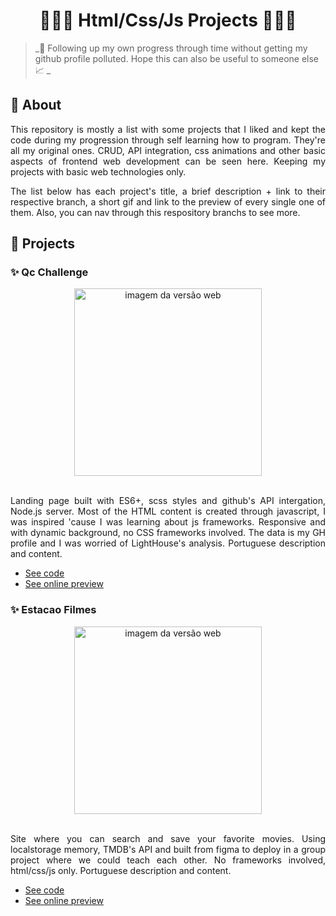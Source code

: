 # <h1 align="center">👩🏻‍💻 Html/Css/Js Projects 👩🏻‍💻</h1>

> _🔧 Following up my own progress through time without getting my github profile polluted. Hope this can also be useful to someone else 📈 _

## :pushpin: About

<p align="justify">
This repository is mostly a list with some projects that I liked and kept the code during my progression through self learning how to program. They're all my original ones. CRUD, API integration, css animations and other basic aspects of frontend web development can be seen here. Keeping my projects with basic web technologies only.
</p>

<p align="justify">
The list below has each project's title, a brief description + link to their respective branch, a short gif and link to the preview of every single one of them. Also, you can nav through this respository branchs to see more.
</p>


## 📜 Projects

### ✨ Qc Challenge
<div align="center">
<img src="https://user-images.githubusercontent.com/66320795/121815024-85d66a80-cc4a-11eb-90dd-d66aeb1ced46.gif" height="300px" alt="imagem da versão web">
</div>
<br>
<p align="justify">
Landing page built with ES6+, scss styles and github's API intergation, Node.js server. Most of the HTML content is created through javascript, I was inspired 'cause I was learning about js frameworks. Responsive and with dynamic background, no CSS frameworks involved. The data is my GH profile and I was worried of LightHouse's analysis. Portuguese description and content.
</p>

- [See code](https://github.com/marianasmmattos/html-css-js-projects/tree/qc-challenge)
- [See online preview](https://qc-challenge.herokuapp.com/)

### ✨ Estacao Filmes
<div align="center">
<img src="https://user-images.githubusercontent.com/66320795/121816701-7e678f00-cc53-11eb-97d1-418ebc166f3e.gif" height="300px" alt="imagem da versão web">
</div>
<br>
<p align="justify">
Site where you can search and save your favorite movies. Using localstorage memory, TMDB's API and built from figma to deploy in a group project where we could teach each other. No frameworks involved, html/css/js only. Portuguese description and content.
</p>

- [See code](https://github.com/marianasmmattos/html-css-js-projects/tree/estacao-filmes)
- [See online preview](https://estacao-filmes.netlify.app/)
